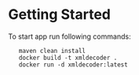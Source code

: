 # Getting Started

To start app run following commands:
   ```$bash
      maven clean install
      docker build -t xmldecoder .
      docker run -d xmldecoder:latest
   ```
   